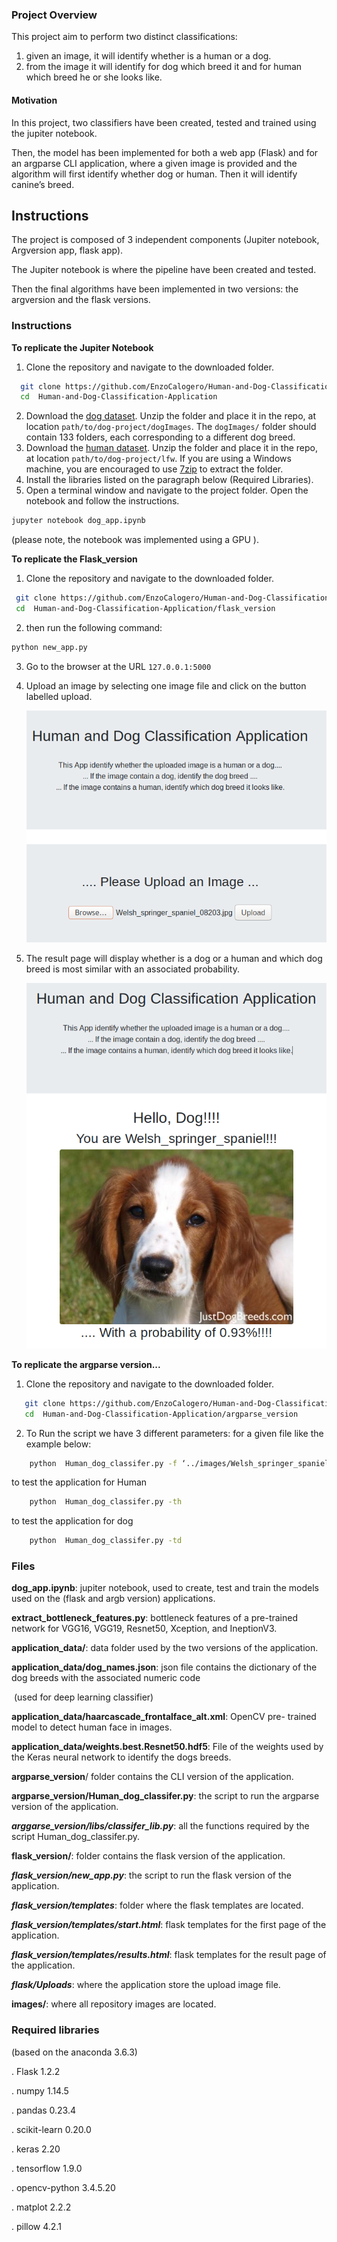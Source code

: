 ###  Project Overview

  

 This project aim to perform two distinct classifications:

1.  given an image, it will identify whether is a human or a dog.  
2.  from the image it will identify for dog which breed it  and for human which breed he or she looks like.

####    Motivation

  In this project,  two classifiers have been created, tested and trained using the jupiter notebook.

Then, the model has been implemented for both a web app (Flask) and for an argparse CLI application, where a given image is provided and the algorithm will first identify whether dog or human. Then it will identify canine’s breed.  



##  **Instructions**

The project is composed of 3 independent components (Jupiter notebook, Argversion  app, flask app).

The Jupiter notebook is where the pipeline have been created and tested.


Then the final  algorithms have been implemented in two versions:  the argversion and the flask versions.


### **Instructions**

  **To replicate the Jupiter Notebook**

1. Clone the repository and navigate to the downloaded folder.
 ```bash
   git clone https://github.com/EnzoCalogero/Human-and-Dog-Classification-Application.git
   cd  Human-and-Dog-Classification-Application
 ```

2. Download the [dog dataset](https://s3-us-west-1.amazonaws.com/udacity-aind/dog-project/dogImages.zip). 	Unzip the folder and place it in the repo, at 	location `path/to/dog-project/dogImages`. 	The `dogImages/` folder 	should contain 133 folders, each corresponding to a different dog breed.
3. Download the [human dataset](http://vis-www.cs.umass.edu/lfw/lfw.tgz). 	Unzip the folder and place it in the repo, at location `path/to/dog-project/lfw`. If you are using a Windows machine, you are encouraged to use [7zip](http://www.7-zip.org/) to extract the folder.
4. Install the libraries listed on the paragraph below (Required Libraries).
5. Open a terminal window and navigate to the project folder. Open the notebook and follow the instructions.

```bash
jupyter notebook dog_app.ipynb
```

(please note,  the notebook was implemented using a GPU ).



**To replicate the Flask_version**

1. Clone the repository and navigate to the downloaded folder.

```bash
 git clone https://github.com/EnzoCalogero/Human-and-Dog-Classification-Application.git
 cd  Human-and-Dog-Classification-Application/flask_version
```

2. then run the following command:
  ```bash
  python new_app.py
  ```

3. Go to the browser at the URL ```127.0.0.1:5000```

4. Upload an image by selecting one image file and click on the button labelled upload.

   ![first page flask](/images/flask_first_b.png)

5. The result page will display whether is a dog or a human and which dog breed is most similar with an associated probability.

   ![result Page Flask](/images/flask_second.png)

**To replicate the argparse version...**

1. Clone the repository and navigate to the downloaded folder.
```bash
   git clone https://github.com/EnzoCalogero/Human-and-Dog-Classification-Application.git
   cd  Human-and-Dog-Classification-Application/argparse_version
```

2. To Run the script we have 3 different parameters:
    for a given file like the example below:
```bash
	python  Human_dog_classifer.py -f ‘../images/Welsh_springer_spaniel_08203.jpg’
```

to test the application for Human 
```bash
	python  Human_dog_classifer.py -th
```
to test the application for dog 
```bash
	python  Human_dog_classifer.py -td
```

### **Files**

**dog_app.ipynb**: jupiter notebook, used to create, test and train the models used on the (flask and argb version) applications.

**extract_bottleneck_features.py**: bottleneck features of a pre-trained network for VGG16, VGG19, Resnet50, Xception, and IneptionV3.

**application_data/**:  data folder used by the two versions of the application.

**application_data/dog_names.json**: json file contains the dictionary of the dog breeds with the associated numeric code

​		(used for deep learning classifier)  

**application_data/haarcascade_frontalface_alt.xml**: OpenCV pre- trained model to detect human face in images.

**application_data/weights.best.Resnet50.hdf5**:  File of the weights used by the Keras neural network to identify the  dogs breeds.

**argparse_version**/ folder contains the CLI version of the application.

**argparse_version/Human_dog_classifer.py**: the script to run the argparse version of the application.

***arggarse_version/libs/classifer_lib.py***: all the functions required by the script  Human_dog_classifer.py.

**flask_version/**: folder contains the flask version of the application.

***flask_version/new_app.py***: the script to run the flask version of the application.

***flask_version/templates***: folder where the flask templates are located.

***flask_version/templates/start.html***: flask templates for the first page of the application.

***flask_version/templates/results.html***: flask templates for the result page of the application.

***flask/Uploads***: where the application store the upload image file.

**images/**: where all repository images are located.



### Required libraries
(based on the anaconda 3.6.3)

. Flask 1.2.2

. numpy 1.14.5

. pandas 0.23.4

. scikit-learn 0.20.0

. keras 2.20

. tensorflow 1.9.0

. opencv-python 3.4.5.20

. matplot 2.2.2

. pillow 4.2.1
